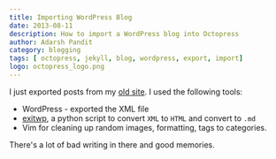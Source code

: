 ```yaml
---
title: Importing WordPress Blog
date: 2013-08-11
description: How to import a WordPress blog into Octopress
author: Adarsh Pandit
category: blogging
tags: [ octopress, jekyll, blog, wordpress, export, import]
logo: octopress_logo.png
---
```


I just exported posts from my [old site][1]. I used the following tools:

* WordPress - exported the XML file
* [exitwp][2], a python script to convert `XML` to `HTML` and convert to `.md`
* Vim for cleaning up random images, formatting, tags to categories.

There's a lot of bad writing in there and good memories.

[1]: http://activationenergy.wordpress.com/
[2]: https://github.com/thomasf/exitwp
